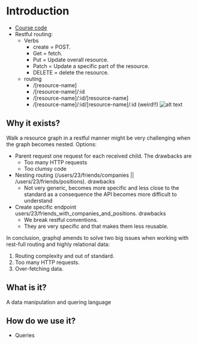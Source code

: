 # Introduction
+ [Course code](https://github.com/StephenGrider/GraphQLCasts)
+ Restful routing:
  - Verbs
    + create = POST.
    + Get = fetch.
    + Put = Update overall resource.
    + Patch = Update a specific part of the resource.
    + DELETE = delete the resource.
  + routing
    - /[resource-name]
    - /[resource-name]/:id
    - /[resource-name]/:id/[resource-name]
    - /[resource-name]/:id/[resource-name]/:id (weird!!) ![alt text](https://d30y9cdsu7xlg0.cloudfront.net/png/99960-200.png)

## Why it exists?
Walk a resource graph in a restful manner might be very challenging when the graph becomes nested. Options:
+ Parent request one request for each received child. The drawbacks are
  - Too many HTTP requests
  - Too clumsy code
+ Nesting routing (/users/23/friends/companies || /users/23/friends/positions). drawbacks
  - Not very generic, becomes more specific and less close to the standard as a consequence the API becomes more difficult to understand
+ Create specific endpoint users/23/friends_with_companies_and_positions. drawbacks
  - We break restful conventions.
  - They are very specific and that makes them less reusable.

In conclusion, graphql amends to solve two big issues when working with rest-full routing and highly relational data:
1. Routing complexity and out of standard.
2. Too many HTTP requests.
3. Over-fetching data.
## What is it?
A data manipulation and quering language
## How do we use it?
+ Queries
